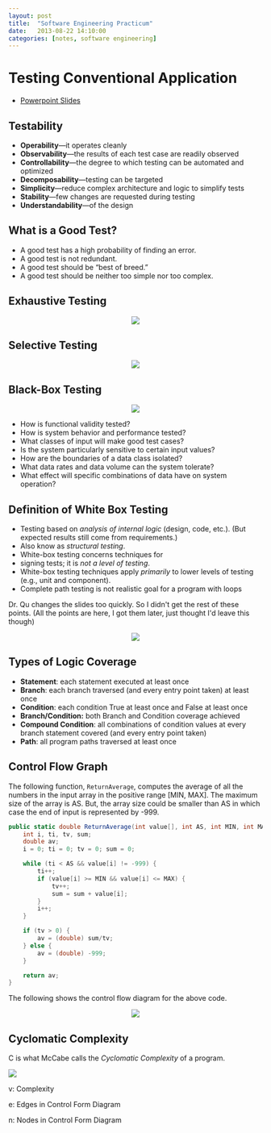 ```yaml
---
layout: post
title:  "Software Engineering Practicum"
date:   2013-08-22 14:10:00
categories: [notes, software engineering]
---
```


# Testing Conventional Application

* [Powerpoint Slides](https://www.dropbox.com/s/2uko03vu1cl3gax/chapter_18.ppt)

## Testability

* __Operability__—it operates cleanly
* __Observability__—the results of each test case are readily observed
* __Controllability__—the degree to which testing can be automated and optimized
* __Decomposability__—testing can be targeted
* __Simplicity__—reduce complex architecture and logic to simplify tests
* __Stability__—few changes are requested during testing
* __Understandability__—of the design

## What is a __Good__ Test?

* A good test has a high probability of finding an error.
* A good test is not redundant.
* A good test should be “best of breed.”
* A good test should be neither too simple nor too complex.

## Exhaustive Testing

<p align="center">
  <img src="/img/exhaustive-testing.png">
</p>

## Selective Testing

<p align="center">
  <img src="/img/selective-testing.png">
</p>

## Black-Box Testing

<p align="center">
  <img src="/img/black-box-testing.png">
</p>

* How is functional validity tested?
* How is system behavior and performance tested?
* What classes of input will make good test cases?
* Is the system particularly sensitive to certain input values?
* How are the boundaries of a data class isolated?
* What data rates and data volume can the system tolerate?
* What effect will specific combinations of data have on system operation?


## Definition of White Box Testing
* Testing based on _analysis of internal logic_ (design, code, etc.). (But expected results still come from requirements.)
* Also know as _structural testing_.
* White-box testing concerns techniques for
* signing tests; it is _not a level of testing_.
* White-box testing techniques apply _primarily_ to lower levels of testing (e.g., unit and component).
* Complete path testing is not realistic goal for a program with loops

Dr. Qu changes the slides too quickly. So I didn't get the rest of these points. (All the points are here, I got them later, just thought I'd leave this though)

<p align="center">
  <img src="http://www.reactiongifs.com/wp-content/uploads/2013/02/GIF.gif">
</p>

## Types of Logic Coverage

* __Statement__: each statement executed at least once
* __Branch__: each branch traversed (and every entry point taken) at least once
* __Condition__: each condition True at least once and False at least once
* __Branch/Condition:__ both Branch and Condition coverage achieved
* __Compound Condition__: all combinations of condition values at every branch statement covered (and every entry point taken)
* __Path__: all program paths traversed at least once


## Control Flow Graph

The following function, `ReturnAverage`, computes the average of all the numbers in the input array in the positive range [MIN, MAX]. The maximum size of the array is AS. But, the array size could be smaller than AS in which case the end of input is represented by -999.

```c#
public static double ReturnAverage(int value[], int AS, int MIN, int MAX){
    int i, ti, tv, sum;
    double av;
    i = 0; ti = 0; tv = 0; sum = 0;

    while (ti < AS && value[i] != -999) {
        ti++;
        if (value[i] >= MIN && value[i] <= MAX) {
            tv++;
            sum = sum + value[i]; 
        }
        i++;
    }

    if (tv > 0) {
        av = (double) sum/tv;
    } else {
        av = (double) -999;
    }

    return av;
}
```

The following shows the control flow diagram for the above code.

<p align="center">
  <img src="/img/control-flow-diagram.png">
</p>


## Cyclomatic Complexity

C is what McCabe calls the _Cyclomatic Complexity_ of a program.

<img src="http://latex.codecogs.com/gif.latex?%5Chuge%20v%20%3D%20e%20-n%20&plus;%202">

v: Complexity

e: Edges in Control Form Diagram

n: Nodes in Control Form Diagram